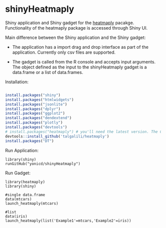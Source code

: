 # shinyHeatmaply

Shiny application and Shiny gadget for the [heatmaply](https://github.com/talgalili/heatmaply) pacakge. Functionality of the heatmaply package is accessed through Shiny UI. 

Main difference between the Shiny application and the Shiny gadget:

  - The application has a import drag and drop interface as part of the application. Currently only csv files are supported.

  - The gadget is called from the R console and accepts input arguments. The object defined as the input to the shinyHeatmaply gadget is a data.frame or a list of data.frames.

Installation:

```r

install.packages("shiny") 
install.packages("htmlwidgets")
install.packages("jsonlite")
install.packages("dplyr")
install.packages("ggplot2")    
install.packages("dendextend")    
install.packages("plotly")    
install.packages("devtools")    
# install.packages("heatmaply") # you'll need the latest version. The CRAN version is not updated yet.
devtools::install_github('talgalili/heatmaply')
install.packages("DT")    

```
Run Application:

```
library(shiny)    
runGitHub("yonicd/shinyHeatmaply")
```


Run Gadget:

```
library(heatmaply)
library(shiny)

#single data.frame
data(mtcars)
launch_heatmaply(mtcars)

#list
data(iris)
launch_heatmaply(list('Example1'=mtcars,'Example2'=iris))
```


